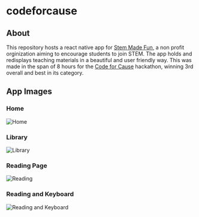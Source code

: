 # codeforcause
## About
This repository hosts a react native app for [Stem Made Fun](https://www.stemmadefun.com/), a non profit orginization aiming to encourage students to join STEM. The app holds and redisplays teaching materials in a beautiful and user friendly way. This was made in the span of 8 hours for the [Code for Cause](https://www.codeforcause.dev/) hackathon, winning 3rd overall and best in its category. <br>

## App Images

### Home
![Home](https://github.com/Gabibag/codeforcause/assets/97263038/95c49434-361b-4f2e-807d-0740c2d2a47d)

### Library
![Library](https://github.com/Gabibag/codeforcause/assets/97263038/7c57760f-a60a-4629-9ef0-b5793dce3ba4)

### Reading Page
![Reading](https://github.com/Gabibag/codeforcause/assets/97263038/29950a96-1af0-458f-aa74-08b99fcfc6b5)

### Reading and Keyboard
![Reading and Keyboard](https://github.com/Gabibag/codeforcause/assets/97263038/9fe73a76-dc6a-4b7b-a171-bb54d09b2ba8)


